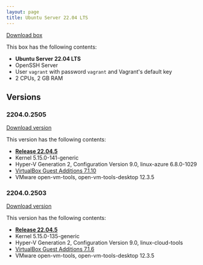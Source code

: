 ```yaml
---
layout: page
title: Ubuntu Server 22.04 LTS
---
```


[Download box][Box]

This box has the following contents:

- **Ubuntu Server 22.04 LTS**
- OpenSSH Server
- User `vagrant` with password `vagrant` and Vagrant's default key
- 2 CPUs, 2 GB RAM

[Box]: https://portal.cloud.hashicorp.com/vagrant/discover/gusztavvargadr/ubuntu-server-2204-lts

## Versions

### 2204.0.2505

[Download version][Version220402505]

This version has the following contents:

- [**Release 22.04.5**](https://discourse.ubuntu.com/t/jammy-jellyfish-release-notes/24668)
- Kernel 5.15.0-141-generic
- Hyper-V Generation 2, Configuration Version 9.0, linux-azure 6.8.0-1029
- [VirtualBox Guest Additions 7.1.10](https://www.virtualbox.org/wiki/Changelog-7.1#v10)
- VMware open-vm-tools, open-vm-tools-desktop 12.3.5

[Version220402505]: https://portal.cloud.hashicorp.com/vagrant/discover/gusztavvargadr/ubuntu-server-2204-lts/versions/2204.0.2505

### 2204.0.2503

[Download version][Version220402503]

This version has the following contents:

- [**Release 22.04.5**](https://discourse.ubuntu.com/t/jammy-jellyfish-release-notes/24668)
- Kernel 5.15.0-135-generic
- Hyper-V Generation 2, Configuration Version 9.0, linux-cloud-tools
- [VirtualBox Guest Additions 7.1.6](https://www.virtualbox.org/wiki/Changelog-7.1#v6)
- VMware open-vm-tools, open-vm-tools-desktop 12.3.5

[Version220402503]: https://portal.cloud.hashicorp.com/vagrant/discover/gusztavvargadr/ubuntu-server-2204-lts/versions/2204.0.2503

